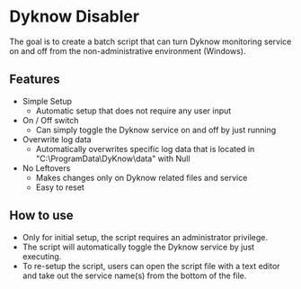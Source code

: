 # Dyknow Disabler
The goal is to create a batch script that can turn Dyknow monitoring service on and off from the non-administrative environment (Windows).

## Features
* Simple Setup
  * Automatic setup that does not require any user input
* On / Off switch
  * Can simply toggle the Dyknow service on and off by just running
* Overwrite log data
  * Automatically overwrites specific log data that is located in "C:\ProgramData\DyKnow\data" with Null
* No Leftovers
  * Makes changes only on Dyknow related files and service
  * Easy to reset

## How to use
* Only for initial setup, the script requires an administrator privilege.
* The script will automatically toggle the Dyknow service by just executing.
* To re-setup the script, users can open the script file with a text editor and take out the service name(s) from the bottom of the file.
